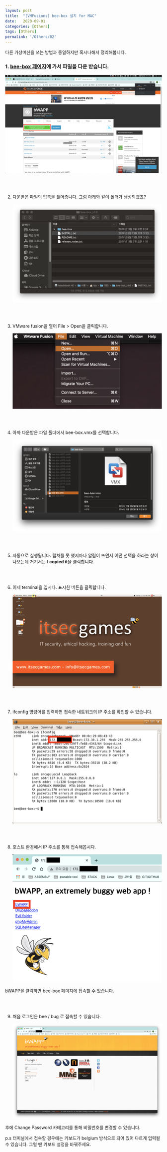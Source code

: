 ```yaml
---
layout: post
title:  "[VMFusions] bee-box 설치 for MAC"
date:   2020-09-01
categories: [Others]
tags: [Others]
permalink: '/Others/02'
---
```


다른 가상머신을 쓰는 방법과 동일하지만 혹시나해서 정리해봅니다.

### 1. <a href="https://sourceforge.net/projects/bwapp/files/bee-box/" target="_blank">bee-box 페이지</a>에 가서 파일을 다운 받습니다.





<img src="https://github.com/kkarung/kkarung.github.io/blob/master/assets/image/others/0201.png?raw=true">

<br><br>

2. 다운받은 파일의 압축을 풀어줍니다. 그럼 아래와 같이 폴더가 생성되겠죠?





    <img src="https://github.com/kkarung/kkarung.github.io/blob/master/assets/image/others/0202.png?raw=true">

<br><br>

3. VMware fusion을 열어 File > Open을 클릭합니다.

    <img src="https://github.com/kkarung/kkarung.github.io/blob/master/assets/image/others/0203.png?raw=true">

<br><br>

4. 아까 다운받은 파일 폴더에서 bee-box.vmx를 선택합니다.

    <img src="https://github.com/kkarung/kkarung.github.io/blob/master/assets/image/others/0204.png?raw=true">

<br><br>

5. 자동으로 실행됩니다. 캡쳐를 못 했지마나 알림이 뜨면서 어떤 선택을 하라는 창이 나오는데 거기서는 **I copied it**을 클릭합니다.

<br><br>

6. 이제 terminal을 엽시다. 표시한 버튼을 클릭합니다.

    <img src="https://github.com/kkarung/kkarung.github.io/blob/master/assets/image/others/0205.png?raw=true">

<br><br>

7. ifconfig 명령어를 입력하면 접속한 네트워크의 IP 주소를 확인할 수 있습니다.

    <img src="https://github.com/kkarung/kkarung.github.io/blob/master/assets/image/others/0206.png?raw=true">

<br><br>

8. 호스트 환경에서 IP 주소를 통해 접속해봅시다.

    <img src="https://github.com/kkarung/kkarung.github.io/blob/master/assets/image/others/0207.png?raw=true">

bWAPP을 클릭하면 bee-box 페이지에 접속할 수 있습니다.

<br><br>

9. 처음 로그인은 bee / bug 로 접속할 수 있습니다.

    <img src="https://github.com/kkarung/kkarung.github.io/blob/master/assets/image/others/0208.png?raw=true">

후에 Change Password 카테고리를 통해 비밀번호를 변경할 수 있습니다.

p.s 터미널에서 접속할 경우에는 키보드가 belgium 방식으로 되어 있어 다르게 입력될 수 있습니다. 그럴 땐 키보드 설정을 바꿔주세요.